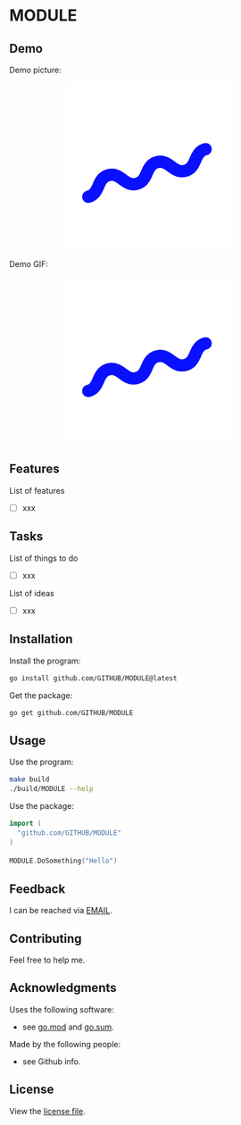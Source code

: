 
# MODULE

## Demo

Demo picture:

<p align="center">
  <img src="./resources/example.png" width="300"/>
</p>

Demo GIF:

<p align="center">
  <img src="./resources/demo.gif" width="300"/>
</p>

## Features

List of features

  - [ ] xxx

## Tasks

List of things to do

  - [ ] xxx

List of ideas

  - [ ] xxx

## Installation

Install the program:

```bash
go install github.com/GITHUB/MODULE@latest
```

Get the package:

```bash
go get github.com/GITHUB/MODULE
```

## Usage

Use the program:

```bash
make build
./build/MODULE --help
```

Use the package:

```go
import (
  "github.com/GITHUB/MODULE"
)

MODULE.DoSomething("Hello")
```

## Feedback

I can be reached via [EMAIL](mailto:EMAIL).

## Contributing

Feel free to help me.

## Acknowledgments

Uses the following software:

  - see [go.mod](./go.mod) and [go.sum](./go.sum).

Made by the following people:

  - see Github info.

## License

View the [license file](./LICENSE).


